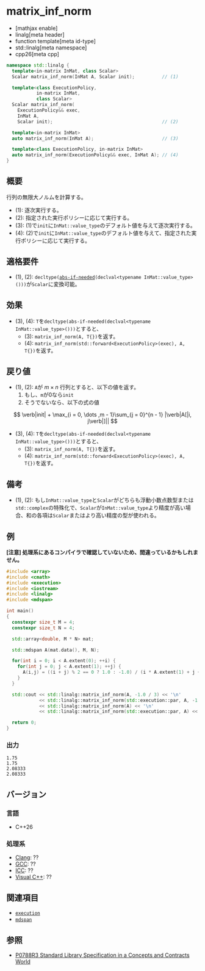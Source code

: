 # matrix_inf_norm

* [mathjax enable]
* linalg[meta header]
* function template[meta id-type]
* std::linalg[meta namespace]
* cpp26[meta cpp]

```cpp
namespace std::linalg {
  template<in-matrix InMat, class Scalar>
  Scalar matrix_inf_norm(InMat A, Scalar init);          // (1)

  template<class ExecutionPolicy,
           in-matrix InMat,
           class Scalar>
  Scalar matrix_inf_norm(
    ExecutionPolicy&& exec,
    InMat A,
    Scalar init);                                        // (2)

  template<in-matrix InMat>
  auto matrix_inf_norm(InMat A);                         // (3)

  template<class ExecutionPolicy, in-matrix InMat>
  auto matrix_inf_norm(ExecutionPolicy&& exec, InMat A); // (4)
}
```


## 概要
行列の無限大ノルムを計算する。

- (1): 逐次実行する。
- (2): 指定された実行ポリシーに応じて実行する。
- (3): (1)で`init`に`InMat::value_type`のデフォルト値を与えて逐次実行する。
- (4): (2)で`init`に`InMat::value_type`のデフォルト値を与えて、指定された実行ポリシーに応じて実行する。


## 適格要件
- (1), (2): `decltype(`[`abs-if-needed`](abs-if-needed.md)`(declval<typename InMat::value_type>()))`が`Scalar`に変換可能。


## 効果
- (3), (4): `T`を`decltype(abs-if-needed(declval<typename InMat::value_type>()))`とすると、
  + (3): `matrix_inf_norm(A, T{})`を返す。
  + (4): `matrix_inf_norm(std::forward<ExecutionPolicy>(exec), A, T{})`を返す。


## 戻り値
- (1), (2): `A`が $m \times n$ 行列とすると、以下の値を返す。
  1. もし、`m`が0なら`init`
  2. そうでないなら、以下の式の値

$$
\verb|init| + \max_{i = 0, \dots ,m - 1}\sum_{j = 0}^{n - 1} |\verb|A[|i, j\verb|]||
$$

- (3), (4): `T`を`decltype(abs-if-needed(declval<typename InMat::value_type>()))`とすると、
  + (3): `matrix_inf_norm(A, T{})`を返す。
  + (4): `matrix_inf_norm(std::forward<ExecutionPolicy>(exec), A, T{})`を返す。


## 備考
- (1), (2): もし`InMat::value_type`と`Scalar`がどちらも浮動小数点数型または`std::complex`の特殊化で、`Scalar`が`InMat::value_type`より精度が高い場合、和の各項は`Scalar`またはより高い精度の型が使われる。


## 例
**[注意] 処理系にあるコンパイラで確認していないため、間違っているかもしれません。**

```cpp
#include <array>
#include <cmath>
#include <execution>
#include <iostream>
#include <linalg>
#include <mdspan>

int main()
{
  constexpr size_t M = 4;
  constexpr size_t N = 4;

  std::array<double, M * N> mat;

  std::mdspan A(mat.data(), M, N);

  for(int i = 0; i < A.extent(0); ++i) {
    for(int j = 0; j < A.extent(1); ++j) {
      A(i,j) = ((i + j) % 2 == 0 ? 1.0 : -1.0) / (i * A.extent(1) + j + 1);
    }
  }

  std::cout << std::linalg::matrix_inf_norm(A, -1.0 / 3) << '\n'
            << std::linalg::matrix_inf_norm(std::execution::par, A, -1.0 / 3) << '\n'
            << std::linalg::matrix_inf_norm(A) << '\n'
            << std::linalg::matrix_inf_norm(std::execution::par, A) << '\n';

  return 0;
}
```


### 出力
```
1.75
1.75
2.08333
2.08333
```


## バージョン
### 言語
- C++26

### 処理系
- [Clang](/implementation.md#clang): ??
- [GCC](/implementation.md#gcc): ??
- [ICC](/implementation.md#icc): ??
- [Visual C++](/implementation.md#visual_cpp): ??


## 関連項目
- [`execution`](/reference/execution.md)
- [`mdspan`](/reference/mdspan.md)


## 参照
- [P0788R3 Standard Library Specification in a Concepts and Contracts World](http://www.open-std.org/jtc1/sc22/wg21/docs/papers/2018/p0788r3.pdf)

